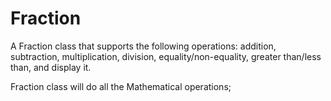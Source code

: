 # Fraction
A Fraction class that supports the following operations: addition, subtraction, multiplication, division, equality/non-equality, greater than/less than, and display it.

Fraction class will do all the Mathematical operations;
